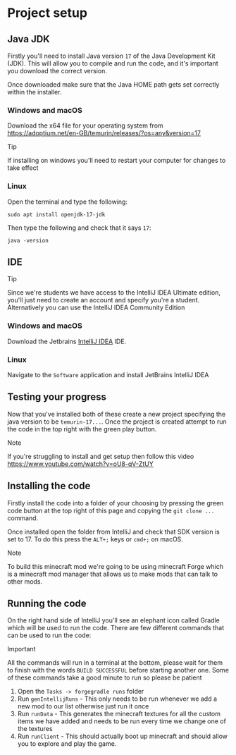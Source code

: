 # Project setup

## Java JDK
Firstly you'll need to install Java version `17` of the Java Development Kit (JDK). This will allow you to compile and run the code, and it's important you download the correct version.

Once downloaded make sure that the Java HOME path gets set correctly within the installer.

### Windows and macOS
Download the x64 file for your operating system from https://adoptium.net/en-GB/temurin/releases/?os=any&version=17

> [!TIP]
> If installing on windows you'll need to restart your computer for changes to take effect

### Linux
Open the terminal and type the following:

`sudo apt install openjdk-17-jdk`

Then type the following and check that it says `17`:

`java -version`

## IDE

> [!TIP]
> Since we're students we have access to the IntelliJ IDEA Ultimate edition, you'll just need to create an account and specify you're a student. Alternatively you can use the IntelliJ IDEA Community Edition

### Windows and macOS
Download the Jetbrains [IntelliJ IDEA](https://www.jetbrains.com/idea/download/) IDE.

### Linux
Navigate to the `Software` application and install JetBrains IntelliJ IDEA

## Testing your progress
Now that you've installed both of these create a new project specifying the java version to be `temurin-17...`. Once the project is created attempt to run the code in the top right with the green play button.

> [!NOTE]
> If you're struggling to install and get setup then follow this video https://www.youtube.com/watch?v=oU8-qV-ZtUY


## Installing the code
Firstly install the code into a folder of your choosing by pressing the green code button at the top right of this page and copying the `git clone ...` command.

Once installed open the folder from IntelliJ and check that SDK version is set to 17. To do this press the `ALT+;` keys or `cmd+;` on macOS.

>[!NOTE]
> To build this minecraft mod we're going to be using minecraft Forge which is a minecraft mod manager that allows us to make mods that can talk to other mods.

## Running the code
On the right hand side of IntelliJ you'll see an elephant icon called Gradle which will be used to run the code. There are few different commands that can be used to run the code:

> [!IMPORTANT]
> All the commands will run in a terminal at the bottom, please wait for them to finish with the words `BUILD SUCCESSFUL` before starting another one. Some of these commands take a good minute to run so please be patient

1. Open the `Tasks -> forgegradle runs` folder
2. Run `genIntellijRuns` - This only needs to be run whenever we add a new mod to our list otherwise just run it once
3. Run `runData` - This generates the minecraft textures for all the custom items we have added and needs to be run every time we change one of the textures
4. Run `runClient` - This should actually boot up minecraft and should allow you to explore and play the game.
